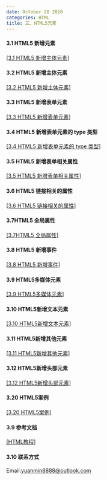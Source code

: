 ```yaml
---
date: October 28 2020
categories: HTML
title: 三、HTML5元素
---
```


#### 3.1 HTML5 新增元素

[[3.1 HTML5 新增主体元素]](https://web-dolphin.github.io/2020/10/28/HTML/HTML%20Tags/%E4%B8%89%E3%80%81HTML5%E5%85%83%E7%B4%A0/3.1%20HTML5%E6%96%B0%E5%A2%9E%E5%85%83%E7%B4%A0/)

#### 3.2 HTML5 新增主体元素

[[3.2 HTML5 新增主体元素]](https://web-dolphin.github.io/2020/10/28/HTML/HTML%20Tags/%E4%B8%89%E3%80%81HTML5%E5%85%83%E7%B4%A0/3.2%20HTML5%E6%96%B0%E5%A2%9E%E4%B8%BB%E4%BD%93%E5%85%83%E7%B4%A0/)

#### 3.3 HTML5 新增表单元素

[[3.3 HTML5 新增表单元素]](https://web-dolphin.github.io/2020/10/28/HTML/HTML%20Tags/%E4%B8%89%E3%80%81HTML5%E5%85%83%E7%B4%A0/3.3%20HTML5%20%E6%96%B0%E5%A2%9E%E8%A1%A8%E5%8D%95%E5%85%83%E7%B4%A0/)

#### 3.4 HTML5 新增表单元素的 type 类型

[[3.4 HTML5 新增表单元素的 type 类型]](https://web-dolphin.github.io/2020/10/28/HTML/HTML%20Tags/%E4%B8%89%E3%80%81HTML5%E5%85%83%E7%B4%A0/3.4%20HTML5%20%E6%96%B0%E5%A2%9E%E8%A1%A8%E5%8D%95%E5%85%83%E7%B4%A0%E7%9A%84%20type%20%E7%B1%BB%E5%9E%8B/93%BE%E6%8E%A5%E7%9B%B8%E5%85%B3%E7%9A%84%E5%B1%9E%E6%80%A7/)

#### 3.5 HTML5 新增表单相关属性

[[3.5 HTML5 新增表单相关属性]](https://web-dolphin.github.io/2020/10/28/HTML/HTML%20Tags/%E4%B8%89%E3%80%81HTML5%E5%85%83%E7%B4%A0/3.5%20HTML5%20%E6%96%B0%E5%A2%9E%E8%A1%A8%E5%8D%95%E7%9B%B8%E5%85%B3%E5%B1%9E%E6%80%A7/)

#### 3.6 HTML5 链接相关的属性

[[3.6 HTML5 链接相关的属性]](https://web-dolphin.github.io/2020/10/28/HTML/HTML%20Tags/%E4%B8%89%E3%80%81HTML5%E5%85%83%E7%B4%A0/3.5%20HTML5%20%E6%96%B0%E5%A2%9E%E8%A1%A8%E5%8D%95%E7%9B%B8%E5%85%B3%E5%B1%9E%E6%80%A7/)

#### 3.7HTML5 全局属性

[[3.7HTML5 全局属性]](https://web-dolphin.github.io/2020/10/28/HTML/HTML%20Tags/%E4%B8%89%E3%80%81HTML5%E5%85%83%E7%B4%A0/3.7%20HTML5%20%E5%85%A8%E5%B1%80%E5%B1%9E%E6%80%A7/)

#### 3.8 HTML5 新增事件

[[3.8 HTML5 新增事件]](https://web-dolphin.github.io/2020/10/28/HTML/HTML%20Tags/%E4%B8%89%E3%80%81HTML5%E5%85%83%E7%B4%A0/3.8%20HTML5%20%E6%96%B0%E5%A2%9E%E4%BA%8B%E4%BB%B6/)

#### 3.9 HTML5多媒体元素

[[3.9 HTML5多媒体元素]](https://web-dolphin.github.io/2020/10/28/HTML/HTML%20Tags/%E4%B8%89%E3%80%81HTML5%E5%85%83%E7%B4%A0/3.9%20HTML5%E5%A4%9A%E5%AA%92%E4%BD%93%E5%85%83%E7%B4%A0/)

#### 3.10 HTML5新增文本元素

[[3.10 HTML5新增文本元素]](https://web-dolphin.github.io/2020/10/28/HTML/HTML%20Tags/%E4%B8%89%E3%80%81HTML5%E5%85%83%E7%B4%A0/3.10%20HTML5%E6%96%B0%E5%A2%9E%E6%96%87%E6%9C%AC%E5%85%83%E7%B4%A0/)

#### 3.11 HTML5新增其他元素

[[3.11 HTML5新增其他元素]](https://web-dolphin.github.io/2020/10/28/HTML/HTML%20Tags/%E4%B8%89%E3%80%81HTML5%E5%85%83%E7%B4%A0/3.11%20HTML5%E6%96%B0%E5%A2%9E%E5%85%B6%E4%BB%96%E5%85%83%E7%B4%A0/)

#### 3.12 HTML5新增头部元素

[[3.12 HTML5新增头部元素]](https://web-dolphin.github.io/2020/10/28/HTML/HTML%20Tags/%E4%B8%89%E3%80%81HTML5%E5%85%83%E7%B4%A0/3.12%20HTML5%E6%96%B0%E5%A2%9E%E5%A4%B4%E9%83%A8%E5%85%83%E7%B4%A0/)

#### 3.20 HTML5案例

[[3.20 HTML5案例]](https://web-dolphin.github.io/2020/10/28/HTML/HTML%20Tags/%E4%B8%89%E3%80%81HTML5%E5%85%83%E7%B4%A0/3.20%20HTML5%E5%85%83%E7%B4%A0%E6%A1%88%E4%BE%8B/)

#### 3.9 参考文档

[[HTML教程]](https://web-dolphin.github.io/2020/10/28/HTML/Tutorial/HTML%E6%95%99%E7%A8%8B/)

#### 3.10 联系方式

Email:yuanmin8888@outlook.com
